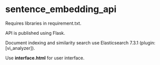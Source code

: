 # sentence_embedding_api

Requires libraries in requirement.txt.

API is published using Flask.

Document indexing and similarity search use Elasticsearch 7.3.1 (plugin:[vi_analyzer]).

Use <b>interface.html</b> for user interface.
